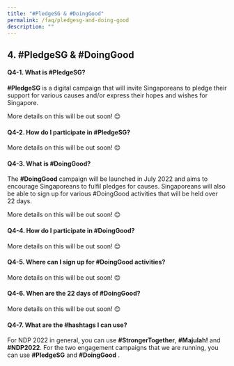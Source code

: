 ```yaml
---
title: "#PledgeSG & #DoingGood"
permalink: /faq/pledgesg-and-doing-good
description: ""
---
```

## 4. #PledgeSG & #DoingGood

#### Q4-1. What is #PledgeSG? 
<strong>#PledgeSG</strong> is a digital campaign that will invite Singaporeans to pledge their support for various causes and/or express their hopes and wishes for Singapore.

More details on this will be out soon! 😊


#### Q4-2. How do I participate in #PledgeSG?
More details on this will be out soon! 😊

#### Q4-3. What is #DoingGood?
The <strong>#DoingGood </strong> campaign will be launched in July 2022 and aims to encourage Singaporeans to fulfil pledges for causes. Singaporeans will also be able to sign up for various #DoingGood activities that will be held over 22 days. 

More details on this will be out soon! 😊


#### Q4-4.  How do I participate in #DoingGood?
More details on this will be out soon! 😊



#### Q4-5. Where can I sign up for #DoingGood activities?
More details on this will be out soon! 😊



#### Q4-6. When are the 22 days of #DoingGood?
More details on this will be out soon! 😊



#### Q4-7. What are the #hashtags I can use?
For NDP 2022 in general, you can use **#StrongerTogether**, **#Majulah!** and **#NDP2022**. For the two engagement campaigns that we are running, you can use **#PledgeSG** and **#DoingGood** .